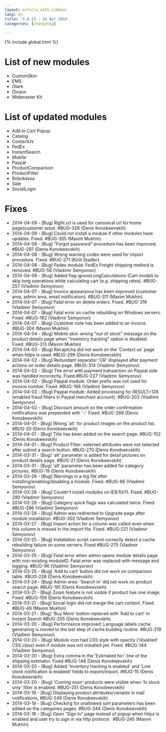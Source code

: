 ```yaml
---
layout: article_with_sidebar
lang: en
title: '5.0.13 - 10 Apr 2014'
categories: [changelog]

---
```


{% include global.html %}

# List of new modules

*   CustomSkin
*   EMS
*   Olark
*   Disqus
*   Webmaster Kit

# List of updated modules

*   Add to Cart Popup
*   Catalog
*   ContactUs
*   FedEx
*   InstantSearch
*   Mobile
*   Paypal
*   ProductComparison
*   ProductFilter
*   Robokassa
*   Sale
*   SocialLogin

# Fixes

*   2014-04-09 - [Bug] Right url is used for canonical url for home page(customer area). #BUG-326 (Denis Konobeevskih)
*   2014-04-09 - [Bug] Could not install a module if other modules have updates. Fixed. #BUG-355 (Maxim Mukhin)
*   2014-04-09 - [Bug] "Forgot password" procedure has been improved. #BUG-297 (Denis Konobeevskih)
*   2014-04-08 - [Bug] Wrong warning codes were used for import procedure. Fixed. #BUG-271 (Kirill Stadler)
*   2014-04-08 - [Bug] Fedex module: FedEx Freight shipping method is removed. #BUG-56 (Vladimir Semyonov)
*   2014-04-08 - [Bug] Added flag ignoreLongCalculations (Cart model) to skip long operations while calculating cart (e.g. shipping rates). #BUG-257 (Vladimir Semyonov)
*   2014-04-07 - [Bug] Invoice appearance has been improved (customer area, admin area, email notification). #BUG-311 (Maxim Mukhin)
*   2014-04-07 - [Bug] Fatal error on delete orders. Fixed. #BUG-319 (Vladimir Semyonov)
*   2014-04-07 - [Bug] Fatal error on cache rebuilding on Windows servers. Fixed. #BUG-182 (Vladimir Semyonov)
*   2014-04-07 - [Bug] Customer note has been added to an invoice. #BUG-304 (Maxim Mukhin)
*   2014-04-04 - [Bug] Mobile skin: wrong "out of stock" message on the product details page when "Inventory tracking" option is disabled. Fixed. #BUG-313 (Maxim Mukhin)
*   2014-04-03 - [Bug] Recaptcha did not work on the 'Contact us' page when https is used. #BUG-299 (Denis Konobeevskih)
*   2014-04-02 - [Bug] Redundant separator 'OR' displayed after payment actions on order details page. #BUG-314 (Vladimir Semyonov)
*   2014-04-02 - [Bug] The error with payment transaction on Paypal side was handled incorrectly. Fixed.#BUG-227 (Vladimir Semyonov)
*   2014-04-02 - [Bug] Paypal module: Order prefix was not used for invoice number. Fixed. #BUG-198 (Vladimir Semyonov)
*   2014-04-02 - [Bug] Paypal module: Added processing for RESULT=126 (enabled fraud filters in Paypal merchant account). #BUG-203 (Vladimir Semyonov)
*   2014-04-02 - [Bug] Discount amount on the order confirmation notifications was prepended with '-'. Fixed. #BUG-289 (Denis Konobeevskih)
*   2014-04-01 - [Bug] Wrong 'alt' for product images on the product list. #BUG-20 (Denis Konobeevskih)
*   2014-04-01 - [Bug] Title has been added on the search page. #BUG-152 (Denis Konobeevskih)
*   2014-04-01 - [Bug] Product Filter: selected attributes were not selected after submit a search button. #BUG-270 (Denis Konobeevskih)
*   2014-03-31 - [Bug] 'alt' parameter is added for detail pictures on product details page. #BUG-21 (Denis Konobeevskih)
*   2014-03-31 - [Bug] 'alt' parameter has been added for category pictures. #BUG-19 (Denis Konobeevskih)
*   2014-03-28 - [Bug] Warnings in a log file after installing/enabling/disabling a module. Fixed. #BUG-86 (Vladimir Semyonov)
*   2014-03-28 - [Bug] Couldn't install modules on IE9/10/11\. Fixed. #BUG-290 (Vladimir Semyonov)
*   2014-03-28 - [Bug] Category quick flags was calculated twice. Fixed. #BUG-286 (Vladimir Semyonov)
*   2014-03-28 - [Bug] Admin was redirected to Upgrade page after module installation. #BUG-302 (Vladimir Semyonov)
*   2014-03-27 - [Bug] Import action for a column was called even when this column is missed in the import file. Fixed. #BUG-221 (Vladimir Semyonov)
*   2014-03-25 - [Bug] Installation script cannot correctly detect a cache rebuilding failure on some servers. Fixed #BUG-275 (Vladimir Semyonov)
*   2014-03-25 - [Bug] Fatal error when admin opens module details page with non-existing moduleID. Fatal error was replaced with message and logging. #BUG-96 (Vladimir Semyonov)
*   2014-03-25 - [Bug] 'Add to cart' button did not work on comparison table. #BUG-228 (Denis Konobeevskih)
*   2014-03-24 - [Bug] Admin area: 'Search in' did not work on product search page. #BUG-191 (Denis Konobeevskih)
*   2014-03-21 - [Bug] Zoom feature is not visible if product has one image. Fixed. #BUG-159 (Denis Konobeevskih)
*   2014-03-21 - [Bug] Social login did not merge the cart content. Fixed. #BUG-49 (Maxim Mukhin)
*   2014-03-21 - [Bug] 'Buy More' button replaced with 'Add to cart' in Instant Search #BUG-205 (Denis Konobeevskih)
*   2014-03-20 - [Bug] Performance improved: Language labels cache generating is moved to the last step of cache building routine. #BUG-219 (Vladimir Semyonov)
*   2014-03-20 - [Bug] Module icon had CSS style with opacity ('disabled' CSS class) even if module was not installed yet. Fixed. #BUG-144 (Vladimir Semyonov)
*   2014-03-20 - [Bug] Extra comma in the 'Estimated for:' line of the shipping estimator. Fixed #BUG-148 (Denis Konobeevskih)
*   2014-03-20 - [Bug] Added 'Inventory tracking is enabled' and 'Low stock notification is enabled' fields to export/import. #BUG-15 (Denis Konobeevskih)
*   2014-03-20 - [Bug] 'Coming soon' products were visible when 'In stock only' filter is enabled. #BUG-251 (Denis Konobeevskih)
*   2014-03-19 - [Bug] Displaying product attributes/variants in mail notifications, #BUG-249 (Denis Konobeevskih)
*   2014-03-19 - [Bug] Checking for unallowed sort parameters has been added on the categories pages. #BUG-244 (Denis Konobeevskih)
*   2014-03-18 - [Bug] Open “Sign In” page instead of popup when https is enabled and user try to sign in via http protocol.  #BUG-245 (Maxim Mukhin)